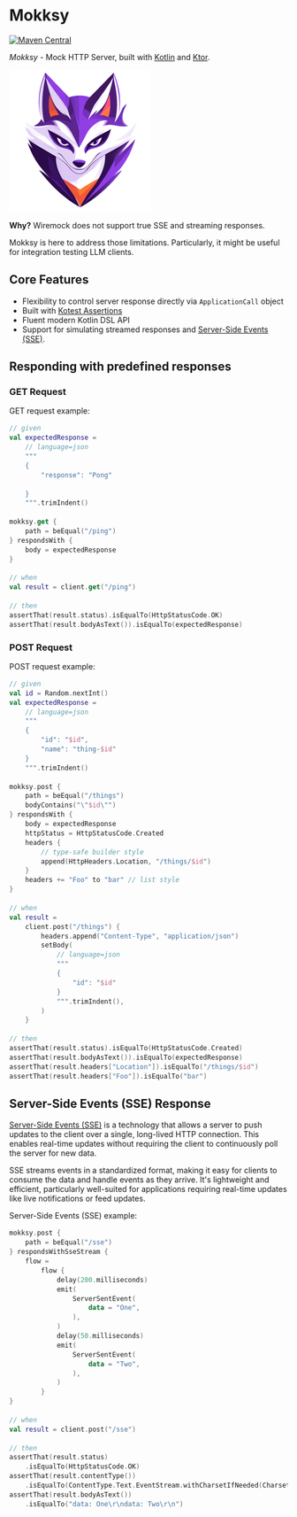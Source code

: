 # Mokksy

[![Maven Central](https://img.shields.io/maven-central/v/me.kpavlov.mokksy/mokksy)](https://repo1.maven.org/maven2/me/kpavlov/mokksy/mokksy/)

_Mokksy_ - Mock HTTP Server, built with [Kotlin](https://kotlinlang.org/) and [Ktor](https://ktor.io/).

![mokksy-mascot-256.png](docs/mokksy-mascot-256.png)

**Why?** Wiremock does not support true SSE and streaming responses.

Mokksy is here to address those limitations.
Particularly, it might be useful for integration testing LLM clients.

## Core Features

- Flexibility to control server response directly via `ApplicationCall` object
- Built with [Kotest Assertions](https://kotest.io/docs/assertions/assertions.html)
- Fluent modern Kotlin DSL API
- Support for simulating streamed responses and [Server-Side Events (SSE)][sse].

## Responding with predefined responses

### GET Request

GET request example:

```kotlin
// given
val expectedResponse =
    // language=json
    """
    {
        "response": "Pong"

    }
    """.trimIndent()

mokksy.get {
    path = beEqual("/ping")
} respondsWith {
    body = expectedResponse
}

// when
val result = client.get("/ping")

// then
assertThat(result.status).isEqualTo(HttpStatusCode.OK)
assertThat(result.bodyAsText()).isEqualTo(expectedResponse)
```

### POST Request

POST request example:

```kotlin
// given
val id = Random.nextInt()
val expectedResponse =
    // language=json
    """
    {
        "id": "$id",
        "name": "thing-$id"
    }
    """.trimIndent()

mokksy.post {
    path = beEqual("/things")
    bodyContains("\"$id\"")
} respondsWith {
    body = expectedResponse
    httpStatus = HttpStatusCode.Created
    headers {
        // type-safe builder style
        append(HttpHeaders.Location, "/things/$id")
    }
    headers += "Foo" to "bar" // list style
}

// when
val result =
    client.post("/things") {
        headers.append("Content-Type", "application/json")
        setBody(
            // language=json
            """
            {
                "id": "$id"
            }
            """.trimIndent(),
        )
    }

// then
assertThat(result.status).isEqualTo(HttpStatusCode.Created)
assertThat(result.bodyAsText()).isEqualTo(expectedResponse)
assertThat(result.headers["Location"]).isEqualTo("/things/$id")
assertThat(result.headers["Foo"]).isEqualTo("bar")
```

## Server-Side Events (SSE) Response

[Server-Side Events (SSE)](https://html.spec.whatwg.org/multipage/server-sent-events.html) is a technology that allows a server to push updates to the client over a single, long-lived HTTP connection. This enables real-time updates without requiring the client to continuously poll the server for new data.

SSE streams events in a standardized format, making it easy for clients to consume the data and handle events as they arrive. It's lightweight and efficient, particularly well-suited for applications requiring real-time updates like live notifications or feed updates.

Server-Side Events (SSE) example:

```kotlin
mokksy.post {
    path = beEqual("/sse")
} respondsWithSseStream {
    flow =
        flow {
            delay(200.milliseconds)
            emit(
                ServerSentEvent(
                    data = "One",
                ),
            )
            delay(50.milliseconds)
            emit(
                ServerSentEvent(
                    data = "Two",
                ),
            )
        }
}

// when
val result = client.post("/sse")

// then
assertThat(result.status)
    .isEqualTo(HttpStatusCode.OK)
assertThat(result.contentType())
    .isEqualTo(ContentType.Text.EventStream.withCharsetIfNeeded(Charsets.UTF_8))
assertThat(result.bodyAsText())
    .isEqualTo("data: One\r\ndata: Two\r\n")
```

[sse]: https://html.spec.whatwg.org/multipage/server-sent-events.html "Server-Side Events Specification (HTML Living Standard)"

